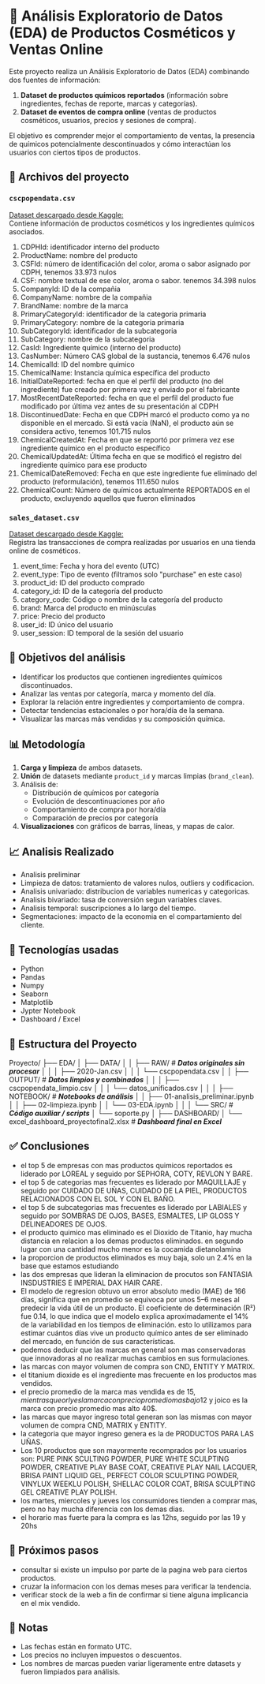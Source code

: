 # 🧪 Análisis Exploratorio de Datos (EDA) de Productos Cosméticos y Ventas Online

Este proyecto realiza un Análisis Exploratorio de Datos (EDA) combinando dos fuentes de información:

1. **Dataset de productos químicos reportados** (información sobre ingredientes, fechas de reporte, marcas y categorías).
2. **Dataset de eventos de compra online** (ventas de productos cosméticos, usuarios, precios y sesiones de compra).

El objetivo es comprender mejor el comportamiento de ventas, la presencia de químicos potencialmente descontinuados y cómo interactúan los usuarios con ciertos tipos de productos.


## 📁 Archivos del proyecto

### `cscpopendata.csv`
[Dataset descargado desde Kaggle:](https://www.kaggle.com/datasets/krrai77/chemicals-in-cosmetics)  
Contiene información de productos cosméticos y los ingredientes químicos asociados.

1. CDPHId: identificador interno del producto
2. ProductName: nombre del producto           
3. CSFId:  número de identificación del color, aroma o sabor asignado por CDPH, tenemos 33.973 nulos               
4. CSF: nombre textual de ese color, aroma o sabor. tenemos 34.398 nulos 
5. CompanyId: ID de la compañia
6. CompanyName: nombre de la compañia
7. BrandName: nombre de la marca
8. PrimaryCategoryId: identificador de la categoria primaria
9. PrimaryCategory: nombre de la categoria primaria
10. SubCategoryId: identificador de la subcategoria
11. SubCategory: nombre de la subcategoria
12. CasId: Ingrediente químico (interno del producto)         
13. CasNumber: Número CAS global de la sustancia, tenemos 6.476 nulos     
14. ChemicalId: ID del nombre quimico
15. ChemicalName: Instancia química específica del producto
16. InitialDateReported: fecha en que el perfil del producto (no del ingrediente) fue creado por primera vez y enviado por el fabricante
17. MostRecentDateReported: fecha en que el perfil del producto fue modificado por última vez antes de su presentación al CDPH
18. DiscontinuedDate: Fecha en que CDPH marcó el producto como ya no disponible en el mercado. Si está vacía (NaN), el producto aún se considera activo, tenemos 101.715 nulos
19. ChemicalCreatedAt: Fecha en que se reportó por primera vez ese ingrediente químico en el producto específico     
20. ChemicalUpdatedAt: Última fecha en que se modificó el registro del ingrediente químico para ese producto  
21. ChemicalDateRemoved: Fecha en que este ingrediente fue eliminado del producto (reformulación), tenemos 111.650 nulos
22. ChemicalCount: Número de químicos actualmente REPORTADOS en el producto, excluyendo aquellos que fueron eliminados  

### `sales_dataset.csv`
[Dataset descargado desde Kaggle:](https://www.kaggle.com/datasets/mkechinov/ecommerce-events-history-in-cosmetics-shop?select=2020-Jan.csv)  
Registra las transacciones de compra realizadas por usuarios en una tienda online de cosméticos.
1. event_time: Fecha y hora del evento (UTC)
2. event_type: Tipo de evento (filtramos solo "purchase" en este caso)
3. product_id: ID del producto comprado
4. category_id: ID de la categoría del producto
5. category_code: Código o nombre de la categoría del producto
6. brand: Marca del producto en minúsculas
7. price: Precio del producto
8. user_id: ID único del usuario
9. user_session: ID temporal de la sesión del usuario 

## 🎯 Objetivos del análisis

- Identificar los productos que contienen ingredientes químicos discontinuados.
- Analizar las ventas por categoría, marca y momento del día.
- Explorar la relación entre ingredientes y comportamiento de compra.
- Detectar tendencias estacionales o por hora/día de la semana.
- Visualizar las marcas más vendidas y su composición química.

## 📊 Metodología

1. **Carga y limpieza** de ambos datasets.
2. **Unión** de datasets mediante `product_id` y marcas limpias (`brand_clean`).
3. Análisis de:
   - Distribución de químicos por categoría
   - Evolución de descontinuaciones por año
   - Comportamiento de compra por hora/día
   - Comparación de precios por categoría
4. **Visualizaciones** con gráficos de barras, líneas, y mapas de calor.


## 📈 Analisis Realizado
- Analisis preliminar
- Limpieza de datos: tratamiento de valores nulos, outliers y codificacion. 
- Analisis univariado: distribucion de variables numericas y categoricas.
- Analisis bivariado: tasa de conversión segun variables claves. 
- Analisis temporal: suscripciones a lo largo del tiempo.
- Segmentaciones: impacto de la economia en el compartamiento del cliente.

## 🧰 Tecnologías usadas
- Python 
- Pandas
- Numpy
- Seaborn
- Matplotlib
- Jypter Notebook
- Dashboard / Excel

## 📂 Estructura del Proyecto
Proyecto/
├── EDA/
│   ├── DATA/
│   │   ├── RAW/                        # ***Datos originales sin procesar***
│   │   │   ├── 2020-Jan.csv
│   │   │   └── cscpopendata.csv
│   │   ├── OUTPUT/                     # ***Datos limpios y combinados***
│   │   │   ├── cscpopendata_limpio.csv
│   │   │   └── datos_unificados.csv
│   │
│   ├── NOTEBOOK/                       # ***Notebooks de análisis***
│   │   ├── 01-analisis_preliminar.ipynb
│   │   ├── 02-limpieza.ipynb
│   │   └── 03-EDA.ipynb
│   │
│   └── SRC/                            # ***Código auxiliar / scripts***
│       └── soporte.py
│
├── DASHBOARD/
│   └── excel_dashboard_proyectofinal2.xlsx   # ***Dashboard final en Excel***


## ✅ Conclusiones
- el top 5 de empresas con mas productos quimicos reportados es liderado por LOREAL y seguido por SEPHORA, COTY, REVLON Y BARE.
- el top 5 de categorias mas frecuentes es liderado por MAQUILLAJE y seguido por CUIDADO DE UÑAS, CUIDADO DE LA PIEL, PRODUCTOS RELACIONADOS CON EL SOL Y CON EL BAÑO.
- el top 5 de subcategorias mas frecuentes es liderado por LABIALES y seguido por SOMBRAS DE OJOS, BASES, ESMALTES, LIP GLOSS Y DELINEADORES DE OJOS.
- el producto quimico mas eliminado es el Dioxido de Titanio, hay mucha distancia en relacion a los demas productos eliminados. en segundo lugar con una cantidad mucho menor es la cocamida dietanolamina
- la proporcion de productos eliminados es muy baja, solo un 2.4% en la base que estamos estudiando
- las dos empresas que lideran la eliminacion de procutos son FANTASIA INSDUSTRIES E IMPERIAL DAX HAIR CARE.
- El modelo de regresion obtuvo un error absoluto medio (MAE) de 166 días, significa que en promedio se equivoca por unos 5–6 meses al predecir la vida útil de un producto. El coeficiente de determinación (R²) fue 0.14, lo que indica que el modelo explica aproximadamente el 14% de la variabilidad en los tiempos de eliminación. esto lo utilizamos para estimar cuántos días vive un producto químico antes de ser eliminado del mercado, en función de sus características.
- podemos deducir que las marcas en general son mas conservadoras que innovadoras al no realizar muchas cambios en sus formulaciones.
- las marcas con mayor volumen de compra son CND, ENTITY Y MATRIX.
- el titanium dioxide es el ingrediente mas frecuente en los productos mas vendidos.
- el precio promedio de la marca mas vendida es de 15$, mientras que orly es la marca con precio promedio mas bajo 12$ y joico es la marca con precio promedio mas alto 40$.
- las marcas que mayor ingreso total generan son las mismas con mayor volumen de compra CND, MATRIX y ENTITY. 
- la categoria que mayor ingreso genera es la de PRODUCTOS PARA LAS UÑAS.
- Los 10 productos que son mayormente recomprados por los usuarios son: PURE PINK SCULTING POWDER, PURE WHITE SCULPTING POWDER, CREATIVE PLAY BASE COAT, CREATIVE PLAY NAIL LACQUER, BRISA PAINT LIQUID GEL, PERFECT COLOR SCULPTING POWDER, VINYLUX WEEKLU POLISH, SHELLAC COLOR COAT, BRISA SCULPTING GEL CREATIVE PLAY POLISH.
- los martes, miercoles y jueves los consumidores tienden a comprar mas, pero no hay mucha diferencia con los demas dias. 
- el horario mas fuerte para la compra es las 12hs, seguido por las 19 y 20hs


## 📌 Próximos pasos
- consultar si existe un impulso por parte de la pagina web para ciertos productos. 
- cruzar la informacion con los demas meses para verificar la tendencia. 
- verificar stock de la web a fin de confirmar si tiene alguna implicancia en el mix vendido. 


## 📎 Notas
- Las fechas están en formato UTC.
- Los precios no incluyen impuestos o descuentos.
- Los nombres de marcas pueden variar ligeramente entre datasets y fueron limpiados para análisis.